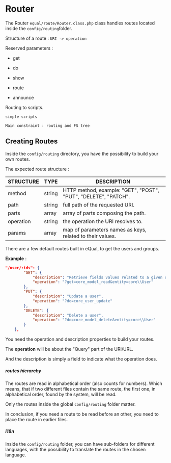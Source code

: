 # Router 

The Router `equal/route/Router.class.php` class handles routes located inside the `config/routing`folder.

Structure of a route  :	`URI -> operation`

Reserved parameters :

- get

- do

- show

- route

- announce

  

Routing to scripts.

	simple scripts 
	
	Main constraint : routing and FS tree



## Creating Routes

Inside the `config/routing` directory, you have the possibility to build your own routes. 

The expected route structure :

| **STRUCTURE** | **TYPE**                                                     | **DESCRIPTION** |
| --------------- | -----------------------------------------|------------------ |
| method | string         | HTTP method, example: "GET", "POST", "PUT", "DELETE", "PATCH". |
| path | string | full path of the requested URI. |
| parts | array |array of parts composing the path.|
| operation | string |the operation the URI resolves to.|
| params | array |map of parameters names as keys, related to their values.|



There are a few default routes built in eQual, to get the users and groups.

**Example**  : 

```JSON
"/user/:ids": {
        "GET": {
            "description": "Retrieve fields values related to a given user",
            "operation": "?get=core_model_read&entity=core\\User"
        },
        "PUT": {
            "description": "Update a user",
            "operation": "?do=core_user_update"
        },
        "DELETE": {
            "description": "Delete a user",
            "operation": "?do=core_model_delete&entity=core\\User"
        }
    },
```

You need the operation and description properties to build your routes. 

The **operation** will be about the "Query" part of the URI/URL. 

And the description is simply a field to indicate what the operation does.



##### routes hierarchy

The routes are read in alphabetical order (also counts for numbers). Which means, that if two different files contain the same route, the first one, in alphabetical order, found by the system, will be read.

Only the routes inside the global `config/routing` folder matter. 

In conclusion, if you need a route to be read before an other, you need to place the route in earlier files.



##### i18n

Inside the `config/routing` folder, you can have sub-folders for different languages, with the possibility to translate the routes in the chosen language.
